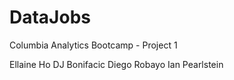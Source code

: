 # DataJobs
Columbia Analytics Bootcamp - Project 1

Ellaine Ho
DJ Bonifacic
Diego Robayo
Ian Pearlstein
